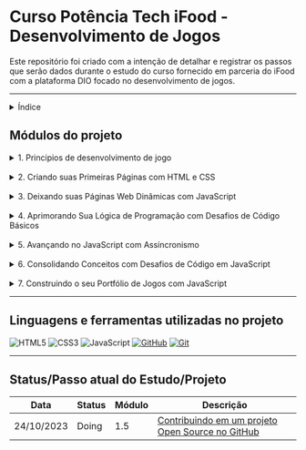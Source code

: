 # Curso Potência Tech iFood - Desenvolvimento de Jogos
<style>
    li{
        list-style-type: none
    }
</style>

Este repositório foi criado com a intenção de detalhar e registrar os passos que serão dados durante o estudo do curso fornecido em parceria do iFood com a plataforma DIO focado no desenvolvimento de jogos.

***

<details>
    <summary>Índice</summary>
    <ol>
        <li>
            <a href="#módulos-do-projeto">1. Módulos do projeto</a>
            <ol>
                <li><a href="#1.1">1.1 Principios de desenvolvimento de jogos</a></li>
                <li><a href="#1.2">1.2 Criando suas primeiras páginas com HTML e CSS</a></li>
                <li><a href="#1.3">1.3 Deixando suas páginas web dinâmicas com javascript</a></li>
                <li><a href="#1.4">1.4 Aprimorando sua lógica de programação com desafios de código básicos</a></li>
                <li><a href="#1.5">1.5 Avançando no JavaScript com Assíncronismo</a></li>
                <li><a href="#1.6">1.6 Consolidando Conceitos com Desafios de Código em JavaScript</a></li>
                <li><a href="#1.7">1.7 Construindo o seu Portfólio de Jogos com JavaScript</a></li>
            </ol>
        </li>
        <li><a href="#linguagens-utilizadas-no-projeto">2. Linguagens utilizadas no projeto</a></li>
        <li><a href="#statuspasso-atual-do-estudoprojeto">3. Status atual do projeto</a></li>
    </ol>

</details>

## Módulos do projeto 

<details>
<summary id="1.1">1. Principios de desenvolvimento de jogo</summary>

| Módulo | Tipo | Descrição       | Status |
|--------|------|-----------------|--------|
| **1.1** | Aula | Mercado e Carreira Em Desenvolvimento de jogos | <li><input type="checkbox" checked> <font color="#3CB371">Done </font> </li> |
| **1.2** | Aula | Introdução ao Desenvolvimento e Criação de Jogos | <li><input type="checkbox" checked> <font color="#3CB371">Done </font> </li> |
| **1.3** | Aula | Versionamento de Código com Git e GitHub | <li><input type="checkbox" checked> <font color="#3CB371">Done </font> </li> |
| **1.4** | Desafio de Projeto | Criando Seu Primeiro Repositório no GitHub para Compartilhar Seu Progresso | <li><input type="checkbox" checked> <font color="#3CB371">Done </font> </li> |
| **1.5** | Desafio de Projeto | Contribuindo em um projeto Open Source no GitHub | <li><input type="checkbox" checked> <font color="#3CB371">Done </font> </li> |
| **1.6** | Aula | Aula Inaugural - Potência Tech iFood | <input type="checkbox" checked> <font color="#FFa500">Doing</font></li> |

</details>
<br>

<details>
<summary id="1.2">2. Criando suas Primeiras Páginas com HTML e CSS</summary>

| Módulo | Tipo | Descrição       | Status |
|--------|------|-----------------|--------|
| **2.1** | Aula |Entendendo Comunicação Client x Server | <li><input type="checkbox" checked><font color="#FF0000"> To do </font> </li> |
| **2.2** | Aula | Introdução ao HTML na Prática | <li><input type="checkbox" checked><font color="#FF0000"> To do </font> </li> |
| **2.3** | Aula | Trabalhando com Formulários em HTML | <li><input type="checkbox" checked><font color="#FF0000"> To do </font> </li> |
| **2.4** | Aula | Estruturando seu HTML + Formatações | <li><input type="checkbox" checked><font color="#FF0000"> To do </font> </li> |
| **2.5** | Aula | Fundamentos do CSS | <li><input type="checkbox" checked><font color="#FF0000"> To do </font> </li> |
| **2.6** | Aula | Estiliações Básicas com CSS | <li><input type="checkbox" checked><font color="#FF0000"> To do </font> </li> |
| **2.7** | Desafio de Projeto | Criando sua Primeira Landing Page com HTML e CSS | <li><input type="checkbox" checked><font color="#FF0000"> To do </font> |

</details>
<br>

<details>
<summary id="1.3">3. Deixando suas Páginas Web Dinâmicas com JavaScript</summary>

| Módulo | Tipo | Descrição       | Status |
|--------|------|-----------------|--------|
| **3.1** | Aula | Primeiros Passos com JavaScript | <li><input type="checkbox" checked><font color="#FF0000"> To do </font> |
| **3.2** | Aula | Conhecendo Funções JavaScript | <li><input type="checkbox" checked><font color="#FF0000"> To do </font> |
| **3.3** | Aula | Criando Objetos e Classes em JavaScript | <li><input type="checkbox" checked><font color="#FF0000"> To do </font> |
| **3.4** | Aula | Arrays e Estruturas de Repetição em JavaScript | <li><input type="checkbox" checked><font color="#FF0000"> To do </font> |
| **3.5** | Aula | Importação e Exportação com JavaScript | <li><input type="checkbox" checked><font color="#FF0000"> To do </font> |
| **3.6** | Aula | Criando um Projeto com HTML/CSS para Listagem de Pokémon | <li><input type="checkbox" checked><font color="#FF0000"> To do </font> |

</details>
<br>

<details>
<summary id="1.4">4. Aprimorando Sua Lógica de Programação com Desafios de Código Básicos</summary>

| Módulo | Tipo | Descrição       | Status |
|--------|------|-----------------|--------|
| **4.1** | Desafio de Código | Aperfeiçoe Sua Lógica e Pensamento Computacional | <li><input type="checkbox" checked><font color="#FF0000"> To do </font> |
| **4.2** | Desafio de Código | A Jornada Heróica | <li><input type="checkbox" checked><font color="#FF0000"> To do </font> |
| **4.3** | Desafio de Código | Pontuando Experiências - XP | <li><input type="checkbox" checked><font color="#FF0000"> To do </font> |
| **4.4** | Desafio de Código | Capturando Pokemons | <li><input type="checkbox" checked><font color="#FF0000"> To do </font> |
| **4.5** | Desafio de Código | Coletando Tesouros | <li><input type="checkbox" checked><font color="#FF0000"> To do </font> |
| **4.6** | Desafio de Código | Gerando Biomas em Mundo de Bloco | <li><input type="checkbox" checked><font color="#FF0000"> To do </font> |

</details>
<br>

<details>
<summary id="1.5">5. Avançando no JavaScript com Assíncronismo</summary>

| Módulo | Tipo | Descrição       | Status |
|--------|------|-----------------|--------|
| **5.1** | Aula | Aprendendo Variáveis, Escopo e Tipos de dados no JavaScript | <li><input type="checkbox" checked><font color="#FF0000"> To do </font> |
| **5.2** | Aula | Orientação a Protótipo com JavaScript | <li><input type="checkbox" checked><font color="#FF0000"> To do </font> |
| **5.3** | Aula | Funções e Manipulação de Listas com JavaScript | <li><input type="checkbox" checked><font color="#FF0000"> To do </font> |
| **5.4** | Aula | Promises e Assincronismo com JavaScript | <li><input type="checkbox" checked><font color="#FF0000"> To do </font> |

</details>
<br>

<details>
<summary id="1.6">6. Consolidando Conceitos com Desafios de Código em JavaScript</summary>

| Módulo | Tipo | Descrição       | Status |
|--------|------|-----------------|--------|
| **6.1** | Desafio de Código | Combantendo Monstros! | <li><input type="checkbox" checked><font color="#FF0000"> To do </font> |
| **6.2** | Desafio de Código | Academia de Magia | <li><input type="checkbox" checked><font color="#FF0000"> To do </font> |
| **6.3** | Desafio de Código | Tomadas de Decisão! | <li><input type="checkbox" checked><font color="#FF0000"> To do </font> |
| **6.4** | Desafio de Código | Combinando Nomes de Pokemons| <li><input type="checkbox" checked><font color="#FF0000"> To do </font> |
| **6.5** | Desafio de Código | Gerenciando Itens Mágicos | <li><input type="checkbox" checked><font color="#FF0000"> To do </font> |

</details>
<br>

<details>
<summary id="1.7">7. Construindo o seu Portfólio de Jogos com JavaScript</summary>

| Módulo | Tipo | Descrição       | Status |
|--------|------|-----------------|--------|
| **7.1** | Desafio de Projeto | Criando um Jogo do Detona Ralph com JavaScript| <li><input type="checkbox" checked><font color="#FF0000"> To do </font> |
| **7.2** | Desafio de Projeto | Criando um Jogo da Memória com Emojis Utilizando JavaScript | <li><input type="checkbox" checked><font color="#FF0000"> To do </font> |
| **7.3** | Desafio de Projeto | Construindo um Simulador de Piano com JavaScript | <li><input type="checkbox" checked><font color="#FF0000"> To do </font> |
| **7.4** | Desafio de Projeto | Criando um Jogo de Cartas do Yu-Gi-Oh! com JavaScript e CSS | <li><input type="checkbox" checked><font color="#FF0000"> To do </font> |

</details>

***

## Linguagens e ferramentas utilizadas no projeto

![HTML5](https://img.shields.io/badge/HTML5-000?style=for-the-badge&logo=html5)
![CSS3](https://img.shields.io/badge/CSS3-000?style=for-the-badge&logo=css3&logoColor=264CE4)
![JavaScript](https://img.shields.io/badge/JavaScript-000?style=for-the-badge&logo=javascript)
[![GitHub](https://img.shields.io/badge/GitHub-000?style=for-the-badge&logo=github&logoColor=30A3DC)](https://docs.github.com/)
[![Git](https://img.shields.io/badge/Git-000?style=for-the-badge&logo=git&logoColor=E94D5F)](https://git-scm.com/doc) 


***

## Status/Passo atual do Estudo/Projeto

| Data | Status | Módulo | Descrição |
|------|--------|--------|-----------|
| 24/10/2023 | Doing | 1.5 | <a href="#1.1">Contribuindo em um projeto Open Source no GitHub</a> |
